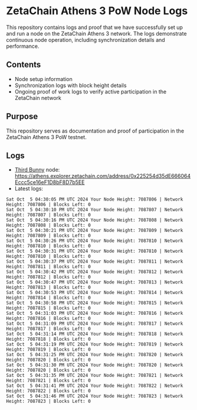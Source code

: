 # ZetaChain Athens 3 PoW Node Logs
This repository contains logs and proof that we have successfully set up and run a node on the ZetaChain Athens 3 network. The logs demonstrate continuous node operation, including synchronization details and performance.

## Contents
- Node setup information
- Synchronization logs with block height details
- Ongoing proof of work logs to verify active participation in the ZetaChain network

## Purpose
This repository serves as documentation and proof of participation in the ZetaChain Athens 3 PoW testnet.

## Logs

- [Third Bunny](https://thirdbunny.xyz/) node: https://athens.explorer.zetachain.com/address/0x225254d35dE666064Eccc5ce16eF1D8bF8D7b5EE
- Latest logs:
```
Sat Oct  5 04:30:05 PM UTC 2024 Your Node Height: 7087806 | Network Height: 7087806 | Blocks Left: 0
Sat Oct  5 04:30:10 PM UTC 2024 Your Node Height: 7087807 | Network Height: 7087807 | Blocks Left: 0
Sat Oct  5 04:30:16 PM UTC 2024 Your Node Height: 7087808 | Network Height: 7087808 | Blocks Left: 0
Sat Oct  5 04:30:21 PM UTC 2024 Your Node Height: 7087809 | Network Height: 7087809 | Blocks Left: 0
Sat Oct  5 04:30:26 PM UTC 2024 Your Node Height: 7087810 | Network Height: 7087810 | Blocks Left: 0
Sat Oct  5 04:30:31 PM UTC 2024 Your Node Height: 7087810 | Network Height: 7087810 | Blocks Left: 0
Sat Oct  5 04:30:37 PM UTC 2024 Your Node Height: 7087811 | Network Height: 7087811 | Blocks Left: 0
Sat Oct  5 04:30:42 PM UTC 2024 Your Node Height: 7087812 | Network Height: 7087812 | Blocks Left: 0
Sat Oct  5 04:30:47 PM UTC 2024 Your Node Height: 7087813 | Network Height: 7087813 | Blocks Left: 0
Sat Oct  5 04:30:53 PM UTC 2024 Your Node Height: 7087814 | Network Height: 7087814 | Blocks Left: 0
Sat Oct  5 04:30:58 PM UTC 2024 Your Node Height: 7087815 | Network Height: 7087815 | Blocks Left: 0
Sat Oct  5 04:31:03 PM UTC 2024 Your Node Height: 7087816 | Network Height: 7087816 | Blocks Left: 0
Sat Oct  5 04:31:09 PM UTC 2024 Your Node Height: 7087817 | Network Height: 7087817 | Blocks Left: 0
Sat Oct  5 04:31:14 PM UTC 2024 Your Node Height: 7087818 | Network Height: 7087818 | Blocks Left: 0
Sat Oct  5 04:31:19 PM UTC 2024 Your Node Height: 7087819 | Network Height: 7087819 | Blocks Left: 0
Sat Oct  5 04:31:25 PM UTC 2024 Your Node Height: 7087820 | Network Height: 7087820 | Blocks Left: 0
Sat Oct  5 04:31:30 PM UTC 2024 Your Node Height: 7087820 | Network Height: 7087820 | Blocks Left: 0
Sat Oct  5 04:31:35 PM UTC 2024 Your Node Height: 7087821 | Network Height: 7087821 | Blocks Left: 0
Sat Oct  5 04:31:41 PM UTC 2024 Your Node Height: 7087822 | Network Height: 7087822 | Blocks Left: 0
Sat Oct  5 04:31:46 PM UTC 2024 Your Node Height: 7087823 | Network Height: 7087823 | Blocks Left: 0
```
